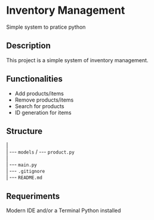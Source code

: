 # Inventory Management

Simple system to pratice python

## Description

This project is a simple system of inventory management. 

## Functionalities

- Add products/items
- Remove products/items
- Search for products
- ID generation for items

## Structure

| <br>
| --- `models` /  --- `product.py` <br>
|<br>
| --- `main.py` <br>
| --- `.gitignore` <br>
| --- `README.md` <br>

## Requeriments

Modern IDE and/or a Terminal
Python installed
